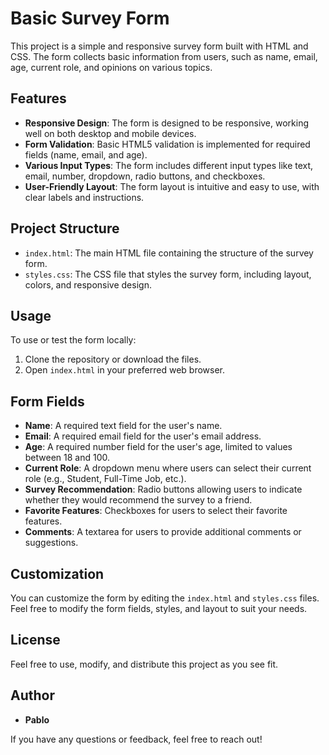 # Basic Survey Form

This project is a simple and responsive survey form built with HTML and CSS. The form collects basic information from users, such as name, email, age, current role, and opinions on various topics.

## Features

- **Responsive Design**: The form is designed to be responsive, working well on both desktop and mobile devices.
- **Form Validation**: Basic HTML5 validation is implemented for required fields (name, email, and age).
- **Various Input Types**: The form includes different input types like text, email, number, dropdown, radio buttons, and checkboxes.
- **User-Friendly Layout**: The form layout is intuitive and easy to use, with clear labels and instructions.

## Project Structure

- `index.html`: The main HTML file containing the structure of the survey form.
- `styles.css`: The CSS file that styles the survey form, including layout, colors, and responsive design.

## Usage

To use or test the form locally:

1. Clone the repository or download the files.
2. Open `index.html` in your preferred web browser.

## Form Fields

- **Name**: A required text field for the user's name.
- **Email**: A required email field for the user's email address.
- **Age**: A required number field for the user's age, limited to values between 18 and 100.
- **Current Role**: A dropdown menu where users can select their current role (e.g., Student, Full-Time Job, etc.).
- **Survey Recommendation**: Radio buttons allowing users to indicate whether they would recommend the survey to a friend.
- **Favorite Features**: Checkboxes for users to select their favorite features.
- **Comments**: A textarea for users to provide additional comments or suggestions.

## Customization

You can customize the form by editing the `index.html` and `styles.css` files. Feel free to modify the form fields, styles, and layout to suit your needs.

## License

Feel free to use, modify, and distribute this project as you see fit.

## Author

- **Pablo**

If you have any questions or feedback, feel free to reach out!
